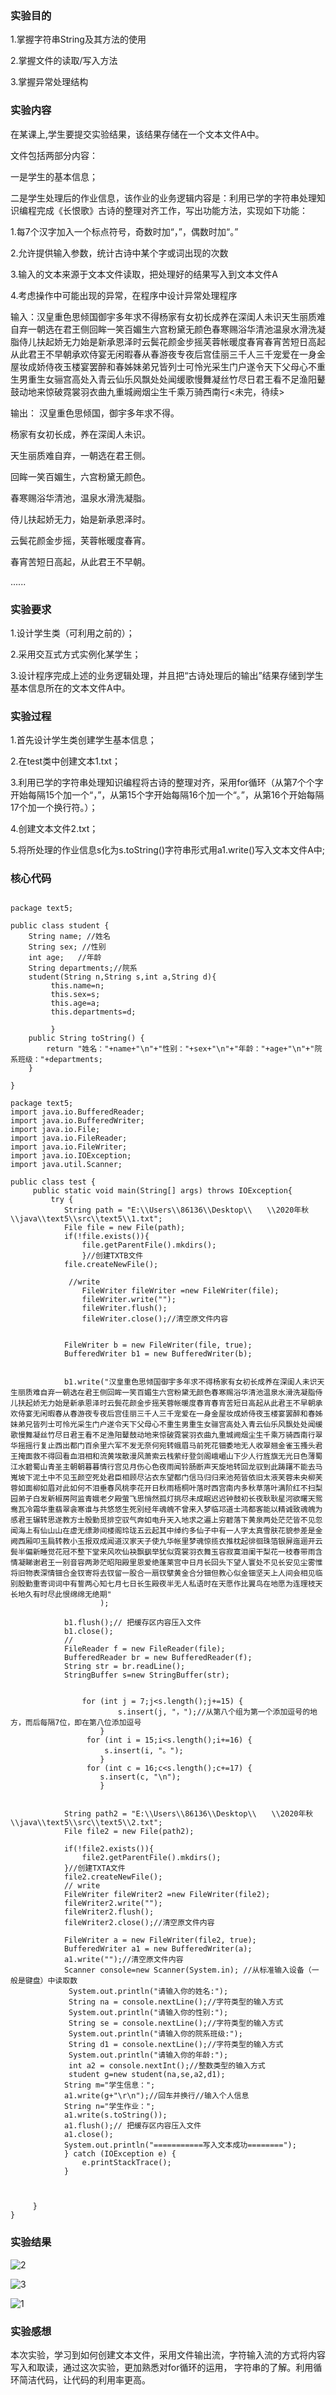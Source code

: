 ### 实验目的

1.掌握字符串String及其方法的使用

2.掌握文件的读取/写入方法

3.掌握异常处理结构

### 实验内容

在某课上,学生要提交实验结果，该结果存储在一个文本文件A中。

文件包括两部分内容：

一是学生的基本信息；

二是学生处理后的作业信息，该作业的业务逻辑内容是：利用已学的字符串处理知识编程完成《长恨歌》古诗的整理对齐工作，写出功能方法，实现如下功能：

1.每7个汉字加入一个标点符号，奇数时加“，”，偶数时加“。”

2.允许提供输入参数，统计古诗中某个字或词出现的次数

3.输入的文本来源于文本文件读取，把处理好的结果写入到文本文件A

4.考虑操作中可能出现的异常，在程序中设计异常处理程序

输入：汉皇重色思倾国御宇多年求不得杨家有女初长成养在深闺人未识天生丽质难自弃一朝选在君王侧回眸一笑百媚生六宫粉黛无颜色春寒赐浴华清池温泉水滑洗凝脂侍儿扶起娇无力始是新承恩泽时云鬓花颜金步摇芙蓉帐暖度春宵春宵苦短日高起从此君王不早朝承欢侍宴无闲暇春从春游夜专夜后宫佳丽三千人三千宠爱在一身金屋妆成娇侍夜玉楼宴罢醉和春姊妹弟兄皆列士可怜光采生门户遂令天下父母心不重生男重生女骊宫高处入青云仙乐风飘处处闻缓歌慢舞凝丝竹尽日君王看不足渔阳鼙鼓动地来惊破霓裳羽衣曲九重城阙烟尘生千乘万骑西南行<未完，待续>

输出： 汉皇重色思倾国，御宇多年求不得。

杨家有女初长成，养在深闺人未识。

天生丽质难自弃，一朝选在君王侧。

回眸一笑百媚生，六宫粉黛无颜色。

春寒赐浴华清池，温泉水滑洗凝脂。

侍儿扶起娇无力，始是新承恩泽时。

云鬓花颜金步摇，芙蓉帐暖度春宵。

春宵苦短日高起，从此君王不早朝。

......

### 实验要求

1.设计学生类（可利用之前的）；

2.采用交互式方式实例化某学生；

3.设计程序完成上述的业务逻辑处理，并且把“古诗处理后的输出”结果存储到学生基本信息所在的文本文件A中。

### 实验过程

1.首先设计学生类创建学生基本信息；

2.在test类中创建文本1.txt；

3.利用已学的字符串处理知识编程将古诗的整理对齐，采用for循环（从第7个个字开始每隔15个加一个“，”，从第15个字开始每隔16个加一个“。”，从第16个开始每隔17个加一个换行符。）；

4.创建文本文件2.txt；

5.将所处理的作业信息s化为s.toString()字符串形式用a1.write()写入文本文件A中;

### 核心代码

```
  
package text5;

public class student {
	String name; //姓名
	String sex; //性别
	int age;   //年龄
	String departments;//院系
	student(String n,String s,int a,String d){     
		 this.name=n;    
		 this.sex=s;  
		 this.age=a;
		 this.departments=d;
		 
		 }
	public String toString() {
		return "姓名："+name+"\n"+"性别："+sex+"\n"+"年龄："+age+"\n"+"院系班级："+departments;
	}

}
```

```
package text5;
import java.io.BufferedReader;
import java.io.BufferedWriter;
import java.io.File;
import java.io.FileReader;
import java.io.FileWriter;
import java.io.IOException;
import java.util.Scanner;

public class test {
	 public static void main(String[] args) throws IOException{
		 try {
	        String path = "E:\\Users\\86136\\Desktop\\　　\\2020年秋\\java\\text5\\src\\text5\\1.txt";
	        File file = new File(path);
	        if(!file.exists()){
	            file.getParentFile().mkdirs();          
	            }//创建TXTB文件
	        file.createNewFile();
	 
	         //write
	            FileWriter fileWriter =new FileWriter(file);
	            fileWriter.write("");
	            fileWriter.flush();
	            fileWriter.close();//清空原文件内容
	       
	    
	        FileWriter b = new FileWriter(file, true);
	        BufferedWriter b1 = new BufferedWriter(b);
	      
		   
	        b1.write("汉皇重色思倾国御宇多年求不得杨家有女初长成养在深闺人未识天生丽质难自弃一朝选在君王侧回眸一笑百媚生六宫粉黛无颜色春寒赐浴华清池温泉水滑洗凝脂侍儿扶起娇无力始是新承恩泽时云鬓花颜金步摇芙蓉帐暖度春宵春宵苦短日高起从此君王不早朝承欢侍宴无闲暇春从春游夜专夜后宫佳丽三千人三千宠爱在一身金屋妆成娇侍夜玉楼宴罢醉和春姊妹弟兄皆列士可怜光采生门户遂令天下父母心不重生男重生女骊宫高处入青云仙乐风飘处处闻缓歌慢舞凝丝竹尽日君王看不足渔阳鼙鼓动地来惊破霓裳羽衣曲九重城阙烟尘生千乘万骑西南行翠华摇摇行复止西出都门百余里六军不发无奈何宛转蛾眉马前死花钿委地无人收翠翘金雀玉搔头君王掩面救不得回看血泪相和流黄埃散漫风萧索云栈萦纡登剑阁峨嵋山下少人行旌旗无光日色薄蜀江水碧蜀山青圣主朝朝暮暮情行宫见月伤心色夜雨闻铃肠断声天旋地转回龙驭到此踌躇不能去马嵬坡下泥土中不见玉颜空死处君臣相顾尽沾衣东望都门信马归归来池苑皆依旧太液芙蓉未央柳芙蓉如面柳如眉对此如何不泪垂春风桃李花开日秋雨梧桐叶落时西宫南内多秋草落叶满阶红不扫梨园弟子白发新椒房阿监青娥老夕殿萤飞思悄然孤灯挑尽未成眠迟迟钟鼓初长夜耿耿星河欲曙天鸳鸯瓦冷霜华重翡翠衾寒谁与共悠悠生死别经年魂魄不曾来入梦临邛道士鸿都客能以精诚致魂魄为感君王辗转思遂教方士殷勤觅排空驭气奔如电升天入地求之遍上穷碧落下黄泉两处茫茫皆不见忽闻海上有仙山山在虚无缥渺间楼阁玲珑五云起其中绰约多仙子中有一人字太真雪肤花貌参差是金阙西厢叩玉扃转教小玉报双成闻道汉家天子使九华帐里梦魂惊揽衣推枕起徘徊珠箔银屏迤逦开云鬓半偏新睡觉花冠不整下堂来风吹仙袂飘飖举犹似霓裳羽衣舞玉容寂寞泪阑干梨花一枝春带雨含情凝睇谢君王一别音容两渺茫昭阳殿里恩爱绝蓬莱宫中日月长回头下望人寰处不见长安见尘雾惟将旧物表深情钿合金钗寄将去钗留一股合一扇钗擘黄金合分钿但教心似金钿坚天上人间会相见临别殷勤重寄词词中有誓两心知七月七日长生殿夜半无人私语时在天愿作比翼鸟在地愿为连理枝天长地久有时尽此恨绵绵无绝期"
	        		);
	      
	        b1.flush();// 把缓存区内容压入文件
	        b1.close(); 
	        //
	        FileReader f = new FileReader(file);
	        BufferedReader br = new BufferedReader(f);
	        String str = br.readLine();
	        StringBuffer s=new StringBuffer(str);
	        
	         
	        	for (int j = 7;j<s.length();j+=15) {
	        	        s.insert(j, "，");//从第八个组为第一个添加逗号的地方，而后每隔7位，即在第八位添加逗号
	        	    }
	        	 for (int i = 15;i<s.length();i+=16) {
	                 s.insert(i, "。");
	                }
	             for (int c = 16;c<s.length();c+=17) {
	                s.insert(c, "\n");
	                }
	            
	 
	        String path2 = "E:\\Users\\86136\\Desktop\\　　\\2020年秋\\java\\text5\\src\\text5\\2.txt";
	        File file2 = new File(path2);
	       
	        if(!file2.exists()){
	            file2.getParentFile().mkdirs();          
	        }//创建TXTA文件
	        file2.createNewFile();
	        // write
	        FileWriter fileWriter2 =new FileWriter(file2);
            fileWriter2.write("");
            fileWriter2.flush();
            fileWriter2.close();//清空原文件内容
            
	        FileWriter a = new FileWriter(file2, true);
	        BufferedWriter a1 = new BufferedWriter(a);
	        a1.write("");//清空原文件内容 
	        Scanner console=new Scanner(System.in); //从标准输入设备（一般是键盘）中读取数
			 System.out.println("请输入你的姓名:");
		     String na = console.nextLine();//字符类型的输入方式
		     System.out.println("请输入你的性别:");
		     String se = console.nextLine();//字符类型的输入方式
		     System.out.println("请输入你的院系班级:");
		     String d1 = console.nextLine();//字符类型的输入方式		     
		     System.out.println("请输入你的年龄:");
		     int a2 = console.nextInt();//整数类型的输入方式	
		     student g=new student(na,se,a2,d1);
		    String m="学生信息：";
		    a1.write(g+"\r\n");//回车并换行//输入个人信息
		    String n="学生作业：";
	        a1.write(s.toString());
	        a1.flush();// 把缓存区内容压入文件
            a1.close();
            System.out.println("===========写入文本成功========");
	        } catch (IOException e) {
	            e.printStackTrace();
	        } 

	        
	       
	 }
}
```

### 实验结果

![2](https://github.com/tx-1011/Experiment5/blob/main/2.png)

![3](https://github.com/tx-1011/Experiment5/blob/main/3.png)

![1](https://github.com/tx-1011/Experiment5/blob/main/1.png)

### 实验感想

本次实验，学习到如何创建文本文件，采用文件输出流，字符输入流的方式将内容写入和取读，通过这次实验，更加熟悉对for循环的运用， 字符串的了解。利用循环简洁代码，让代码的利用率更高。
